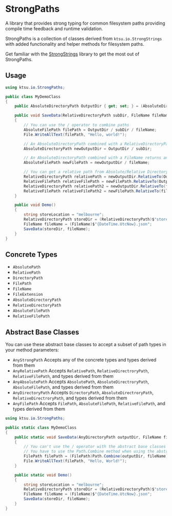 # StrongPaths

A library that provides strong typing for common filesystem paths providing compile time feedback and runtime validation.

StrongPaths is a collection of classes derived from `ktsu.io.StrongStrings` with added functionality and helper methods for filesystem paths.

Get familiar with the [StrongStrings](https://github.com/ktsu-io/StrongStrings) library to get the most out of StrongPaths.

## Usage
```csharp
using ktsu.io.StrongPaths;

public class MyDemoClass
{
	public AbsoluteDirectoryPath OutputDir { get; set; } = (AbsoluteDirectoryPath)@"c:\output";

	public void SaveData(RelativeDirectoryPath subDir, FileName fileName)
	{
		// You can use the / operator to combine paths
		AbsoluteFilePath filePath = OutputDir / subDir / fileName;
		File.WriteAllText(filePath, "Hello, world!");

		// An AbsoluteDirectoryPath combined with a RelativeDirectoryPath returns an AbsoluteDirectoryPath
		AbsoluteDirectoryPath newOutputDir = OutputDir / subDir;

		// An AbsoluteDirectoryPath combined with a FileName returns an AbsoluteFilePath
		AbsoluteFilePath newFilePath = newOutputDir / fileName;

		// You can get a relative path from Absolute/Relative Directory/File paths using the RelativeTo method
		RelativeDirectoryPath relativePath = newOutputDir.RelativeTo(OutputDir);
		RelativeFilePath relativeFilePath = newFilePath.RelativeTo(OutputDir);
		RelativeDirectoryPath relativePath2 = newOutputDir.RelativeTo(filePath);
		RelativeFilePath relativeFilePath2 = newFilePath.RelativeTo(filePath);
	}

	public void Demo()
	{
		string storeLocation = "melbourne";
		RelativeDirectoryPath storeDir = (RelativeDirectoryPath)$"store_{storeLocation}";
		FileName fileName = (FileName)$"{DateTime.UtcNow}.json";
		SaveData(storeDir, fileName);
	}
}

```
## Concrete Types
- `AbsolutePath`
- `RelativePath`
- `DirectoryPath`
- `FilePath`
- `FileName`
- `FileExtension`
- `AbsoluteDirectoryPath`
- `RelativeDirectoryPath`
- `AbsoluteFilePath`
- `RelativeFilePath`

## Abstract Base Classes
You can use these abstract base classes to accept a subset of path types in your method parameters:
- `AnyStrongPath` Accepts any of the concrete types and types derived from them
- `AnyRelativePath` Accepts `RelativePath`, `RelativeDirectroryPath`, `RelativeFilePath`, and types derived from them
- `AnyAbsolutePath` Accepts `AbsolutePath`, `AbsoluteDirectroryPath`, `AbsoluteFilePath`, and types derived from them
- `AnyDirectoryPath` Accepts `DirectoryPath`, `AbsoluteDirectroryPath`, `RelativeDirectroryPath`, and types derived from them
- `AnyFilePath` Accepts `FilePath`, `AbsoluteFilePath`, `RelativeFilePath`, and types derived from them

```csharp
using ktsu.io.StrongPaths;

public static class MyDemoClass
{
	public static void SaveData(AnyDirectoryPath outputDir, FileName fileName)
	{
		// You can't use the / operator with the abstract base classes because it has no way of knowing which type to return
		// You have to use the Path.Combine method when using the abstract base classes
		FilePath filePath = (FilePath)Path.Combine(outputDir, fileName);
		File.WriteAllText(filePath, "Hello, World!");
	}

    public static void Demo()
	{
		string storeLocation = "melbourne";
		RelativeDirectoryPath storeDir = (RelativeDirectoryPath)$"store_{storeLocation}";
		FileName fileName = (FileName)$"{DateTime.UtcNow}.json";
		SaveData(storeDir, fileName);
	}
}
```
